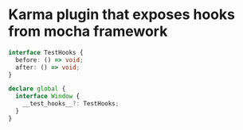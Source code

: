 # Karma plugin that exposes hooks from mocha framework

```ts
interface TestHooks {
  before: () => void;
  after: () => void;
}

declare global {
  interface Window {
    __test_hooks__?: TestHooks;
  }
}
```
